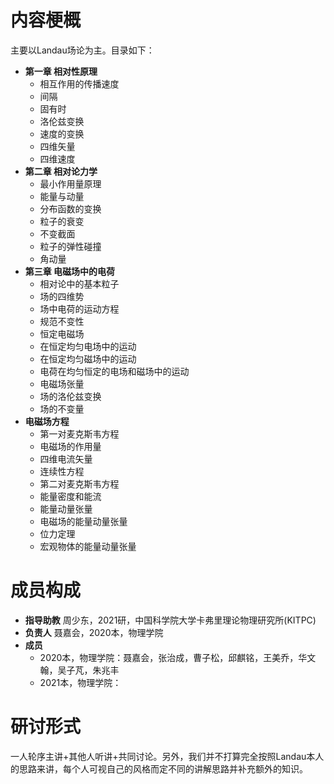# 内容梗概
主要以Landau场论为主。目录如下：
- **第一章 相对性原理**
    - 相互作用的传播速度
    - 间隔
    - 固有时
    - 洛伦兹变换
    - 速度的变换
    - 四维矢量
    - 四维速度
- **第二章 相对论力学**
    - 最小作用量原理
    - 能量与动量
    - 分布函数的变换
    - 粒子的衰变
    - 不变截面
    - 粒子的弹性碰撞
    - 角动量
- **第三章 电磁场中的电荷**
    - 相对论中的基本粒子
    - 场的四维势
    - 场中电荷的运动方程
    - 规范不变性
    - 恒定电磁场
    - 在恒定均匀电场中的运动
    - 在恒定均匀磁场中的运动
    - 电荷在均匀恒定的电场和磁场中的运动
    - 电磁场张量
    - 场的洛伦兹变换
    - 场的不变量
- **电磁场方程**
    - 第一对麦克斯韦方程
    - 电磁场的作用量
    - 四维电流矢量
    - 连续性方程
    - 第二对麦克斯韦方程
    - 能量密度和能流
    - 能量动量张量
    - 电磁场的能量动量张量
    - 位力定理
    - 宏观物体的能量动量张量

# 成员构成
- **指导助教** 周少东，2021研，中国科学院大学卡弗里理论物理研究所(KITPC)
- **负责人** 聂嘉会，2020本，物理学院
- **成员**  
    - 2020本，物理学院：聂嘉会，张治成，曹子松，邱麒铭，王美乔，华文翰，吴子芃，朱兆丰
    - 2021本，物理学院：
# 研讨形式
一人轮序主讲+其他人听讲+共同讨论。另外，我们并不打算完全按照Landau本人的思路来讲，每个人可视自己的风格而定不同的讲解思路并补充额外的知识。


